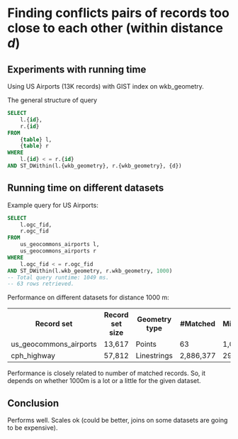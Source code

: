 # Finding conflicts pairs of records too close to each other (within distance *d*)

## Experiments with running time

Using US Airports (13K records) with GIST index on wkb_geometry.

The general structure of query

```sql
SELECT 
	l.{id},
	r.{id}
FROM 
	{table} l,
	{table} r
WHERE 
	l.{id} < = r.{id}
AND ST_DWithin(l.{wkb_geometry}, r.{wkb_geometry}, {d})
```

## Running time on different datasets

Example query for US Airports:

```sql
SELECT 
	l.ogc_fid,
	r.ogc_fid
FROM 
	us_geocommons_airports l,
	us_geocommons_airports r
WHERE 
	l.ogc_fid < = r.ogc_fid
AND ST_DWithin(l.wkb_geometry, r.wkb_geometry, 1000)
-- Total query runtime: 1049 ms.
-- 63 rows retrieved.
```

Performance on different datasets for distance 1000 m:

<table>
	<tr><th>Record set</th><th>Record set size</th><th>Geometry type</th><th>#Matched</th><th>Milliseconds</th></tr>
	<tr><td>us_geocommons_airports</td><td>13,617</td><td>Points</td><td>63</td><td>1,049 ms</td></tr>
	<tr><td>cph_highway</td><td>57,812</td><td>Linestrings</td><td>2,886,377</td><td>29,023 ms</td></tr>
</table>

Performance is closely related to number of matched records. So, it depends on whether 1000m is a lot or a little for the given dataset.

## Conclusion

Performs well. Scales ok (could be better, joins on some datasets are going to be expensive).